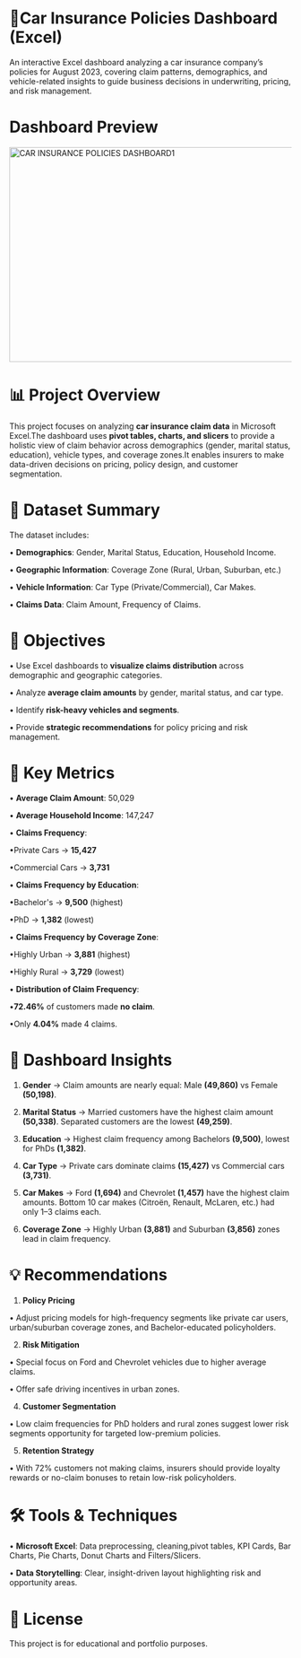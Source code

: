 # 🚗Car Insurance Policies Dashboard (Excel)

An interactive Excel dashboard analyzing a car insurance company’s policies for August 2023, covering claim patterns, demographics, and vehicle-related insights to guide business decisions in underwriting, pricing, and risk management.

# Dashboard Preview

<img width="677" height="383" alt="CAR INSURANCE POLICIES DASHBOARD1" src="https://github.com/user-attachments/assets/f73d2e85-a09a-4bb3-aaa5-6e8856e517cd" />




# 📊 Project Overview

This project focuses on analyzing **car insurance claim data** in Microsoft Excel.The dashboard uses **pivot tables, charts, and slicers** to provide a holistic view of claim behavior across demographics (gender, marital status, education), vehicle types, and coverage zones.It enables insurers to make data-driven decisions on pricing, policy design, and customer segmentation.

# 📁 Dataset Summary

The dataset includes:

•	**Demographics**: Gender, Marital Status, Education, Household Income.

•	**Geographic Information**: Coverage Zone (Rural, Urban, Suburban, etc.)

•	**Vehicle Information**: Car Type (Private/Commercial), Car Makes.

•	**Claims Data**: Claim Amount, Frequency of Claims.

# 🎯 Objectives

•	Use Excel dashboards to **visualize claims distribution** across demographic and geographic categories.

•	Analyze **average claim amounts** by gender, marital status, and car type.

•	Identify **risk-heavy vehicles and segments**.

•	Provide **strategic recommendations** for policy pricing and risk management.

# 🧮 Key Metrics

•	**Average Claim Amount**: 50,029

•	**Average Household Income**: 147,247

•	**Claims Frequency**:

  •Private Cars → **15,427**
	  
  •Commercial Cars → **3,731**
	  
•	**Claims Frequency by Education**:

   •Bachelor's → **9,500** (highest)
	 
   •PhD → **1,382** (lowest)
	 
•	**Claims Frequency by Coverage Zone**:
     
   •Highly Urban → **3,881** (highest)
	 
   •Highly Rural → **3,729** (lowest)
	 
•	**Distribution of Claim Frequency**:
    
   •**72.46%** of customers made **no claim**.
   
   •Only  **4.04%** made 4 claims.

# 📌 Dashboard Insights

1.	**Gender** → Claim amounts are nearly equal: Male **(49,860)** vs Female **(50,198)**.

2. **Marital Status** → Married customers have the highest claim amount **(50,338)**. Separated customers are the lowest **(49,259)**.

3. **Education** → Highest claim frequency among Bachelors **(9,500)**, lowest for PhDs **(1,382)**.
   
4.	**Car Type** → Private cars dominate claims **(15,427)** vs Commercial cars **(3,731)**.

5.	**Car Makes** → Ford **(1,694)** and Chevrolet **(1,457)** have the highest claim amounts. Bottom 10 car makes (Citroën, Renault, McLaren, etc.) had only 1–3 claims each.

6.	**Coverage Zone** → Highly Urban **(3,881)** and Suburban **(3,856)** zones lead in claim frequency.

# 💡 Recommendations

1.	**Policy Pricing**
   
• Adjust pricing models for high-frequency segments like private car users, urban/suburban coverage zones, and Bachelor-educated policyholders.
  
2.	**Risk Mitigation**
   
• Special focus on Ford and Chevrolet vehicles due to higher average claims.

• Offer safe driving incentives in urban zones.

4.	**Customer Segmentation**

• Low claim frequencies for PhD holders and rural zones suggest lower risk segments opportunity for targeted low-premium policies.

5.	**Retention Strategy**

• With 72% customers not making claims, insurers should provide loyalty rewards or no-claim bonuses to retain low-risk policyholders.

# 🛠️ Tools & Techniques

•	**Microsoft Excel**: Data preprocessing, cleaning,pivot tables, KPI Cards, Bar Charts, Pie Charts, Donut Charts and Filters/Slicers.

•	**Data Storytelling**: Clear, insight-driven layout highlighting risk and opportunity areas.


# 📌 License

This project is for educational and portfolio purposes.



